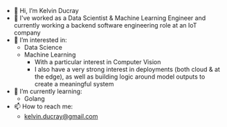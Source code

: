 - 👋  Hi, I’m Kelvin Ducray
- 💼  I've worked as a Data Scientist & Machine Learning Engineer and currently working a backend software engineering role at an IoT company
- 👀  I’m interested in:
  - Data Science
  - Machine Learning
    - With a particular interest in Computer Vision
    - I also have a very strong interest in deployments (both cloud & at the edge), as well as building logic around model outputs to create a meaningful system
- 🌱  I’m currently learning:
  - Golang
- 📫  How to reach me:
  - kelvin.ducray@gmail.com
